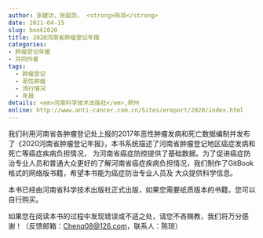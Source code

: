 ```yaml
---
author: 张建功，张韶凯， <strong>陈琼</strong>
date: 2021-04-15
slug: book2020
title: 2020河南省肿瘤登记年报
categories: 
- 肿瘤登记年报
- 共同作者
tags:
  - 肿瘤登记
  - 恶性肿瘤
  - 流行情况
  - 年报
details: <em>河南科学技术出版社</em>,郑州
online: http://www.anti-cancer.com.cn/Sites/ereport/2020/index.html
---
```


我们利用河南省各肿瘤登记处上报的2017年恶性肿瘤发病和死亡数据编制并发布了《2020河南省肿瘤登记年报》，本书系统描述了河南省肿瘤登记地区癌症发病和死亡等癌症疾病负担情况，
为河南省癌症防控提供了基础数据。为了促进癌症防治专业人员和普通大众更好的了解河南省癌症疾病负担情况，我们制作了GitBook格式的网络版书籍，希望本书能为癌症防治专业人员及
大众提供科学信息。

本书已经由河南省科学技术出版社正式出版，如果您需要纸质版本的书籍，您可以自行购买。

如果您在阅读本书的过程中发现错误或不适之处，请您不吝赐教，我们将万分感谢！（反馈邮箱：Chenq08@126.com，联系人：陈琼）